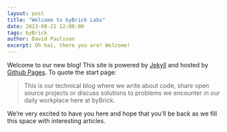 ```yaml
---
layout: post
title: "Welcome to byBrick Labs"
date: 2013-08-21 12:00:00
tags: byBrick
author: David Paulsson
excerpt: Oh hai, there you are! Welcome!
---
```


Welcome to our new blog! This site is powered by [Jekyll](http://jekyllrb.com/) and hosted by [Github Pages](http://pages.github.com/). To quote the start page:

> This is our technical blog where we write about code, share open source projects or discuss solutions to problems we encounter in our daily workplace here at byBrick.

We’re very excited to have you here and hope that you’ll be back as we fill this space with interesting articles.